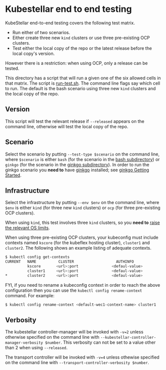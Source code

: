 # Kubestellar end to end testing

KubeStellar end-to-end testing covers the following test matrix.

- Run either of two scenarios.
- Either create three new `kind` clusters or use three pre-existing OCP clusters.
- Test either the local copy of the repo or the latest release before the local copy's version.

However there is a restriction: when using OCP, only a release can be tested.

This directory has a script that will run a given one of the six allowed cells in that matrix. The script is [run-test.sh](run-test.sh). The command line flags say which cell to run. The default is the bash scenario using three new `kind` clusters and the local copy of the repo.

## Version

This script will test the relevant release if `--released` appears on the command line, otherwise will test the local copy of the repo.

## Scenario

Select the scenario by putting `--test-type $scenario` on the command line, where `$scenario` is either `bash` (for the scenario in the [bash subdirectory](bash)) or `ginkgo` (for the scenario in the [ginkgo subdirectory](ginkgo)). In order to run the ginkgo scenario you **need to** have [ginkgo](https://onsi.github.io/ginkgo/) installed; see [ginkgo Getting Started](https://onsi.github.io/ginkgo/#getting-started).

## Infrastructure

Select the infrastructure by putting `--env $env` on the command line, where `$env` is either `kind` (for three new `kind` clusters) or `ocp` (for three pre-existing OCP clusters).

When using `kind`, this test involves three `kind` clusters, so you **need to** [raise the relevant OS limits](https://kind.sigs.k8s.io/docs/user/known-issues/#pod-errors-due-to-too-many-open-files).

When using three pre-existing OCP clusters, your kubeconfig must include contexts named `kscore` (for the kubeflex hosting cluster), `cluster1` and `cluster2`. The following shows an example listing of adequate contexts.

```bash
$ kubectl config get-contexts
CURRENT   NAME          CLUSTER                   AUTHINFO               NAMESPACE
          kscore       <url>:port               <defaul-value>            default
          cluster1     <url>:port               <defaul-value>            default
*         cluster2     <url>:port               <defaul-value>            default
```

FYI, if you need to rename a kubeconfig context in order to reach the above configuration then you can use the `kubectl config rename-context` command. For example:

```bash 
$ kubectl config rename-context <default-wec1-context-name> cluster1
```

## Verbosity

The kubestellar controller-manager will be invoked with `-v=2` unless otherwise specified on the command line with `--kubestellar-controller-manager-verbosity $number`. This verbosity can not be set to a value other than 2 when using `--released`.

The transport controller will be invoked with `-v=4` unless othewise specified on the command line with `--transport-controller-verbosity $number`.
